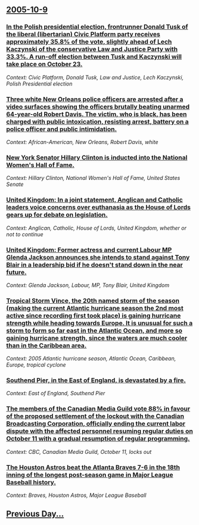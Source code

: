 ## [2005-10-9](/news/2005/10/9/index.md)

### [ In the Polish presidential election, frontrunner Donald Tusk of the liberal (libertarian) Civic Platform party  receives approximately 35.8% of the vote, slightly ahead of Lech Kaczynski  of the conservative Law and Justice Party with 33.3%. A run-off election between Tusk and Kaczynski will take place on October 23.   ](/news/2005/10/9/in-the-polish-presidential-election-frontrunner-donald-tusk-of-the-liberal-libertarian-civic-platform-party-receives-approximately-35-8.md)
_Context: Civic Platform, Donald Tusk, Law and Justice, Lech Kaczynski, Polish Presidential election_

### [ Three white New Orleans police officers are arrested after a video surfaces showing the officers brutally beating unarmed 64-year-old Robert Davis. The victim, who is black, has been charged with public intoxication, resisting arrest, battery on a police officer and public intimidation. ](/news/2005/10/9/three-white-new-orleans-police-officers-are-arrested-after-a-video-surfaces-showing-the-officers-brutally-beating-unarmed-64-year-old-rober.md)
_Context: African-American, New Orleans, Robert Davis, white_

### [ New York Senator Hillary Clinton is inducted into the National Women's Hall of Fame. ](/news/2005/10/9/new-york-senator-hillary-clinton-is-inducted-into-the-national-women-s-hall-of-fame.md)
_Context: Hillary Clinton, National Women's Hall of Fame, United States Senate_

### [ United Kingdom: In a joint statement, Anglican and Catholic leaders voice concerns over euthanasia as the House of Lords gears up for debate on legislation. ](/news/2005/10/9/united-kingdom-in-a-joint-statement-anglican-and-catholic-leaders-voice-concerns-over-euthanasia-as-the-house-of-lords-gears-up-for-debat.md)
_Context: Anglican, Catholic, House of Lords, United Kingdom, whether or not to continue_

### [ United Kingdom: Former actress and current Labour MP Glenda Jackson announces she intends to stand against Tony Blair in a leadership bid if he doesn't stand down in the near future. ](/news/2005/10/9/united-kingdom-former-actress-and-current-labour-mp-glenda-jackson-announces-she-intends-to-stand-against-tony-blair-in-a-leadership-bid-i.md)
_Context: Glenda Jackson, Labour, MP, Tony Blair, United Kingdom_

### [ Tropical Storm Vince, the 20th named storm of the season (making the current Atlantic hurricane season the 2nd most active since recording first took place) is gaining hurricane strength while heading towards Europe. It is unusual for such a storm to form so far east in the Atlantic Ocean, and more so gaining hurricane strength, since the waters are much cooler than in the Caribbean area. ](/news/2005/10/9/tropical-storm-vince-the-20th-named-storm-of-the-season-making-the-current-atlantic-hurricane-season-the-2nd-most-active-since-recording.md)
_Context: 2005 Atlantic hurricane season, Atlantic Ocean, Caribbean, Europe, tropical cyclone_

### [ Southend Pier, in the East of England, is devastated by a fire. ](/news/2005/10/9/southend-pier-in-the-east-of-england-is-devastated-by-a-fire.md)
_Context: East of England, Southend Pier_

### [ The members of the Canadian Media Guild vote 88% in favour of the proposed settlement of the lockout with the Canadian Broadcasting Corporation, officially ending the current labor dispute with the affected personnel resuming regular duties on October 11 with a gradual resumption of regular programming. ](/news/2005/10/9/the-members-of-the-canadian-media-guild-vote-88-in-favour-of-the-proposed-settlement-of-the-lockout-with-the-canadian-broadcasting-corpora.md)
_Context: CBC, Canadian Media Guild, October 11, locks out_

### [ The Houston Astros beat the Atlanta Braves 7-6 in the 18th inning of the longest post-season game in Major League Baseball history. ](/news/2005/10/9/the-houston-astros-beat-the-atlanta-braves-7-6-in-the-18th-inning-of-the-longest-post-season-game-in-major-league-baseball-history.md)
_Context: Braves, Houston Astros, Major League Baseball_

## [Previous Day...](/news/2005/10/8/index.md)

